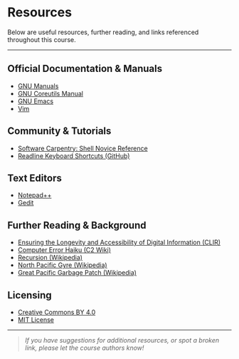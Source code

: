# Resources

Below are useful resources, further reading, and links referenced throughout this course.

---

## Official Documentation & Manuals

- [GNU Manuals](http://www.gnu.org/manual/manual.html)
- [GNU Coreutils Manual](http://www.gnu.org/software/coreutils/manual/coreutils.html)
- [GNU Emacs](http://www.gnu.org/software/emacs/)
- [Vim](http://www.vim.org/)

## Community & Tutorials

- [Software Carpentry: Shell Novice Reference](https://swcarpentry.github.io/shell-novice/reference.html#argument)
- [Readline Keyboard Shortcuts (GitHub)](https://github.com/chzyer/readline/blob/master/doc/shortcut.md)

## Text Editors

- [Notepad++](http://notepad-plus-plus.org/)
- [Gedit](http://projects.gnome.org/gedit/)

## Further Reading & Background

- [Ensuring the Longevity and Accessibility of Digital Information (CLIR)](https://www.clir.org/wp-content/uploads/sites/6/ensuring.pdf)
- [Computer Error Haiku (C2 Wiki)](http://wiki.c2.com/?ComputerErrorHaiku)
- [Recursion (Wikipedia)](https://en.wikipedia.org/wiki/Recursion)
- [North Pacific Gyre (Wikipedia)](http://en.wikipedia.org/wiki/North_Pacific_Gyre)
- [Great Pacific Garbage Patch (Wikipedia)](http://en.wikipedia.org/wiki/Great_Pacific_Garbage_Patch)

## Licensing

- [Creative Commons BY 4.0](https://creativecommons.org/licenses/by/4.0/)
- [MIT License](https://opensource.org/licenses/MIT)

---

> *If you have suggestions for additional resources, or spot a broken link, please let the course authors know!*
